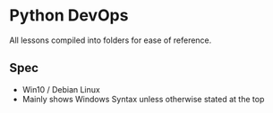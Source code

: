 # Python DevOps

All lessons compiled into folders for ease of reference.

## Spec

- Win10 / Debian Linux
- Mainly shows Windows Syntax unless otherwise stated at the top
